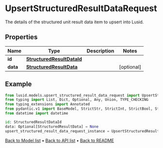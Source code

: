 # UpsertStructuredResultDataRequest

The details of the structured unit result data item to upsert into Lusid.
## Properties
Name | Type | Description | Notes
------------ | ------------- | ------------- | -------------
**id** | [**StructuredResultDataId**](StructuredResultDataId.md) |  | 
**data** | [**StructuredResultData**](StructuredResultData.md) |  | [optional] 
## Example

```python
from lusid.models.upsert_structured_result_data_request import UpsertStructuredResultDataRequest
from typing import List, Dict, Optional, Any, Union, TYPE_CHECKING
from typing_extensions import Annotated
from pydantic.v1 import BaseModel, StrictStr, StrictInt, StrictBool, StrictFloat, StrictBytes, Field, validator, ValidationError, conlist, constr
from datetime import datetime

id: StructuredResultDataId
data: Optional[StructuredResultData] = None
upsert_structured_result_data_request_instance = UpsertStructuredResultDataRequest(id=id, data=data)

```

[Back to Model list](../README.md#documentation-for-models) &#8226; [Back to API list](../README.md#documentation-for-api-endpoints) &#8226; [Back to README](../README.md)

